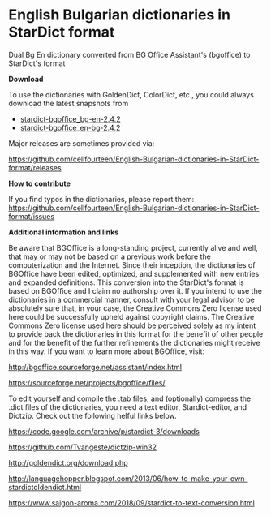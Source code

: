 # English Bulgarian dictionaries in StarDict format
Dual Bg En dictionary converted from BG Office Assistant's (bgoffice) to StarDict's format

**Download**

To use the dictionaries with GoldenDict, ColorDict, etc., you could always download the latest snapshots from

+ [stardict-bgoffice_bg-en-2.4.2](https://github.com/cellfourteen/English-Bulgarian-dictionaries-in-StarDict-format/tree/master/stardict-bgoffice_bg-en-2.4.2)
+ [stardict-bgoffice_en-bg-2.4.2](https://github.com/cellfourteen/English-Bulgarian-dictionaries-in-StarDict-format/tree/master/stardict-bgoffice_en-bg-2.4.2)

Major releases are sometimes provided via:

https://github.com/cellfourteen/English-Bulgarian-dictionaries-in-StarDict-format/releases

**How to contribute**

If you find typos in the dictionaries, please report them: https://github.com/cellfourteen/English-Bulgarian-dictionaries-in-StarDict-format/issues

**Additional information and links**

Be aware that BGOffice is a long-standing project, currently alive and well, that may or may not be based on a previous work before the computerization and the Internet. Since their inception, the dictionaries of BGOffice have been edited, optimized, and supplemented with new entries and expanded definitions. This conversion into the StarDict's format is based on BGOffice and I claim no authorship over it. If you intend to use the dictionaries in a commercial manner, consult with your legal advisor to be absolutely sure that, in your case, the Creative Commons Zero license used here could be successfully upheld against copyright claims. The Creative Commons Zero license used here should be perceived solely as my intent to provide back the dictionaries in this format for the benefit of other people and for the benefit of the further refinements the dictionaries might receive in this way. If you want to learn more about BGOffice, visit:

http://bgoffice.sourceforge.net/assistant/index.html

https://sourceforge.net/projects/bgoffice/files/

To edit yourself and compile the .tab files, and (optionally) compress the .dict files of the dictionaries, you need a text editor, Stardict-editor, and Dictzip. Check out the following helful links below. 

https://code.google.com/archive/p/stardict-3/downloads

https://github.com/Tvangeste/dictzip-win32

http://goldendict.org/download.php

http://languagehopper.blogspot.com/2013/06/how-to-make-your-own-stardictoldendict.html

https://www.saigon-aroma.com/2018/09/stardict-to-text-conversion.html
